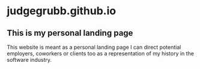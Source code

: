 judgegrubb.github.io
====================

## This is my personal landing page

This website is meant as a personal landing page I can direct potential employers, coworkers or clients too as a representation of my history in the software industry.
